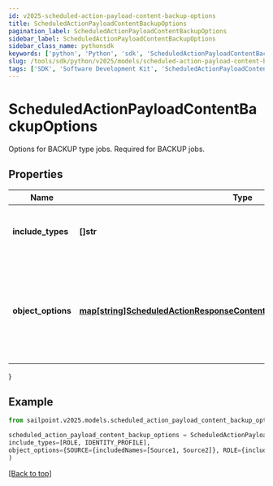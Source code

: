 ```yaml
---
id: v2025-scheduled-action-payload-content-backup-options
title: ScheduledActionPayloadContentBackupOptions
pagination_label: ScheduledActionPayloadContentBackupOptions
sidebar_label: ScheduledActionPayloadContentBackupOptions
sidebar_class_name: pythonsdk
keywords: ['python', 'Python', 'sdk', 'ScheduledActionPayloadContentBackupOptions', 'V2025ScheduledActionPayloadContentBackupOptions'] 
slug: /tools/sdk/python/v2025/models/scheduled-action-payload-content-backup-options
tags: ['SDK', 'Software Development Kit', 'ScheduledActionPayloadContentBackupOptions', 'V2025ScheduledActionPayloadContentBackupOptions']
---
```


# ScheduledActionPayloadContentBackupOptions

Options for BACKUP type jobs. Required for BACKUP jobs.

## Properties

Name | Type | Description | Notes
------------ | ------------- | ------------- | -------------
**include_types** | **[]str** | Object types that are to be included in the backup. | [optional] 
**object_options** | [**map[string]ScheduledActionResponseContentBackupOptionsObjectOptionsValue**](scheduled-action-response-content-backup-options-object-options-value) | Map of objectType string to the options to be passed to the target service for that objectType. | [optional] 
}

## Example

```python
from sailpoint.v2025.models.scheduled_action_payload_content_backup_options import ScheduledActionPayloadContentBackupOptions

scheduled_action_payload_content_backup_options = ScheduledActionPayloadContentBackupOptions(
include_types=[ROLE, IDENTITY_PROFILE],
object_options={SOURCE={includedNames=[Source1, Source2]}, ROLE={includedNames=[Admin Role, User Role]}}
)

```
[[Back to top]](#) 

